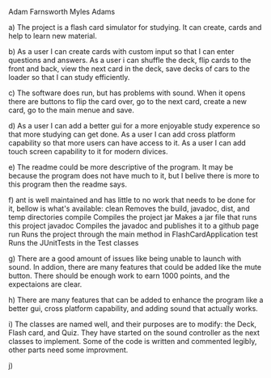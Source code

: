 Adam Farnsworth
Myles Adams

a) The project is a flash card simulator for studying.  It can create, cards and help to learn new material.

b) As a user I can create cards with custom input so that I can enter questions and answers.  As a user i can shuffle the deck, flip cards to the front and back, view the next card in the deck, save decks of cars to the loader so that I can study efficiently.

c) The software does run, but has problems with sound.  When it opens there are buttons to flip the card over, go to the next card, create a new card, go to the main menue and save.

d) As a user I can add a better gui for a more enjoyable study experence so that more studying can get done.  As a user I can add cross platform capability so that more users can have access to it.  As a user I can add touch screen capability to it for modern divices.

e) The readme could be more descriptive of the program.  It may be because the program does not have much to it, but I belive there is more to this program then the readme says.

f) ant is well maintained and has little to no work that needs to be done for it, bellow is what's available:
clean    Removes the build, javadoc, dist, and temp directories
compile  Compiles the project
jar      Makes a jar file that runs this project
javadoc  Compiles the javadoc and publishes it to a github page
run      Runs the project through the main method in FlashCardApplication
test     Runs the JUnitTests in the Test classes 

g) There are a good amount of issues like being unable to launch with sound.  In addion, there are many features that could be added like the mute button.  There should be enough work to earn 1000 points, and the expectaions are clear.

h) There are many features that can be added to enhance the program like a better gui, cross platform capability, and adding sound that actually works.

i) The classes are named well, and their purposes are to modify: the Deck, Flash card, and Quiz.  They have started on the sound controller as the next classes to implement.  Some of the code is written and commented legibly, other parts need some improvment.  

j)
